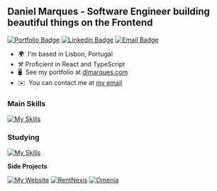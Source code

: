 ## Daniel Marques - Software Engineer building beautiful things on the Frontend

[![Portfolio Badge](https://img.shields.io/badge/-Portfolio-000000?style=for-the-badge&logo=react&logoColor=white)](https://www.dlmarques.com/)
[![Linkedin Badge](https://img.shields.io/badge/-LinkedIn-blue?style=for-the-badge&logo=Linkedin&logoColor=white)](https://www.linkedin.com/in/dlmarques/)
[![Email Badge](https://img.shields.io/badge/-Email-4d0087?style=for-the-badge&logo=protonmail&cacheSeconds=3600&link=mailto:daniel.marquesedigital@gmail.com)](mailto:daniel.marquesedigital@gmail.com)


*   🌍  I'm based in Lisbon, Portugal
*   ⚒️  Proficient in React and TypeScript
*   🖥️  See my portfolio at [dlmarques.com](http://dlmarques.com)
*   ✉️  You can contact me at [my email](mailto:daniel.marquesedigital@gmail.com)
 
### Main Skills
[![My Skills](https://skillicons.dev/icons?i=react,nextjs,ts,js,redux,vite,webpack,html,css,figma,nodejs,express,postgres,mysql,mongodb,aws,git,github,npm,postman,jest,androidstudio)](https://skillicons.dev)

### Studying
[![My Skills](https://skillicons.dev/icons?i=py,tensorflow)](https://skillicons.dev)

**Side Projects**

[![My Website](https://img.shields.io/badge/-🧬&nbsp;&nbsp;My&nbsp;Website-000000?style=flat)](https://github.com/dlmarques/dlmarques.com)
[![RentNexis](https://img.shields.io/badge/-🏠&nbsp;&nbsp;RentNexis-000000?style=flat)](https://github.com/dlmarques/rentnexis-webapp)
[![Omenia](https://img.shields.io/badge/-🎮&nbsp;&nbsp;Omenia-000000?style=flat)](https://github.com/dlmarques/omenia)
